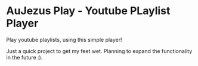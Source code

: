 # AuJezus Play - Youtube PLaylist Player

Play youtube playlists, using this simple player!

Just a quick project to get my feet wet. Planning to expand the functionality in the future :).
